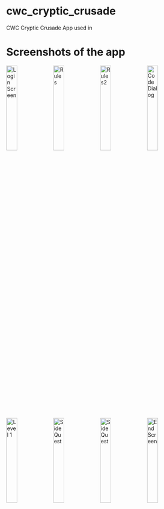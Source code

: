 # cwc_cryptic_crusade

CWC Cryptic Crusade App used in 


# Screenshots of the app

<img alt="Login Screen" width="24%" src="https://github.com/user-attachments/assets/32505337-466c-4707-a0a8-cf360a15b70d">
<img alt="Rules" width="24%" src="https://github.com/user-attachments/assets/5b1fbe39-3b7f-4bcd-adb2-a367c1528565"> 
<img alt="Rules2" width="24%" src="https://github.com/user-attachments/assets/486c3256-c874-417f-b5b3-6f5d3a264706">
<img alt="Code Dialog" width="24%" src="https://github.com/user-attachments/assets/c9b9eb63-1dbd-4b2f-a8f0-6728b7c41a08">
<img alt="Level 1" width="24%" src="https://github.com/user-attachments/assets/6833b325-77ae-4529-8cd5-d2f14cde16b5">
<img alt="Side Quest" width="24%" src="https://github.com/user-attachments/assets/073d9af2-c660-4ce9-b1d0-c36a1adc6973">
<img alt="Side Quest" width="24%" src="https://github.com/user-attachments/assets/1276f9c1-a1b1-421a-b089-79ef38f45a96">
<img alt="End Screen" width="24%" src="https://github.com/user-attachments/assets/ffb4af27-996d-48a3-98b2-bcb9224911fa">
